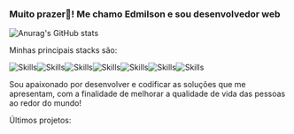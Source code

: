 ### Muito prazer👋! Me chamo Edmilson e sou desenvolvedor web

![Anurag's GitHub stats](https://github-readme-stats.vercel.app/api?username=Malaiobol&show_icons=true&theme=radical)

Minhas principais stacks são:

![Skills](https://img.shields.io/badge/HTML5-E34F26?style=for-the-badge&logo=html5&logoColor=white)![Skills](https://img.shields.io/badge/CSS3-1572B6?style=for-the-badge&logo=css3&logoColor=white)![Skills](https://img.shields.io/badge/React-20232A?style=for-the-badge&logo=react&logoColor=61DAFB)![Skills](https://img.shields.io/badge/TypeScript-007ACC?style=for-the-badge&logo=typescript&logoColor=white)![Skills](https://img.shields.io/badge/Python-14354C?style=for-the-badge&logo=python&logoColor=white)![Skills](https://img.shields.io/badge/Django-092E20?style=for-the-badge&logo=django&logoColor=white)![Skills](https://img.shields.io/badge/Node.js-43853D?style=for-the-badge&logo=node.js&logoColor=white)

Sou apaixonado por desenvolver e codificar as soluções que me apresentam, com a finalidade de melhorar a qualidade de vida das pessoas ao redor do mundo!

Últimos projetos:

